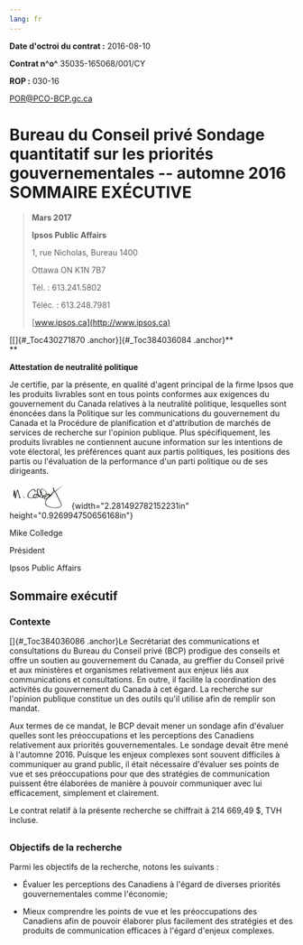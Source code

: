 ```yaml
---
lang: fr
---
```


**Date d'octroi du contrat :** 2016-08-10

**Contrat n^o^** 35035-165068/001/CY

**ROP :** 030-16

POR@PCO-BCP.gc.ca

# Bureau du Conseil privé Sondage quantitatif sur les priorités gouvernementales -- automne 2016 SOMMAIRE EXÉCUTIVE

> **Mars 2017**
>
> **Ipsos Public Affairs**
>
> 1, rue Nicholas, Bureau 1400
>
> Ottawa ON K1N 7B7
>
> Tél. : 613.241.5802
>
> Téléc. : 613.248.7981
>
> [www.ipsos.ca](http://www.ipsos.ca)

[[]{#_Toc430271870 .anchor}]{#_Toc384036084 .anchor}**\
**

**Attestation de neutralité politique**

Je certifie, par la présente, en qualité d'agent principal de la firme Ipsos que les produits livrables sont en tous points conformes aux exigences du gouvernement du Canada relatives à la neutralité politique, lesquelles sont énoncées dans la Politique sur les communications du gouvernement du Canada et la Procédure de planification et d'attribution de marchés de services de recherche sur l'opinion publique. Plus spécifiquement, les produits livrables ne contiennent aucune information sur les intentions de vote électoral, les préférences quant aux partis politiques, les positions des partis ou l'évaluation de la performance d'un parti politique ou de ses dirigeants.

![Mike Colledge Signature](media/media/image1.jpeg){width="2.281492782152231in" height="0.926994750656168in"}

Mike Colledge

Président

Ipsos Public Affairs

## Sommaire exécutif 

### Contexte

[]{#_Toc384036086 .anchor}Le Secrétariat des communications et consultations du Bureau du Conseil privé (BCP) prodigue des conseils et offre un soutien au gouvernement du Canada, au greffier du Conseil privé et aux ministères et organismes relativement aux enjeux liés aux communications et consultations. En outre, il facilite la coordination des activités du gouvernement du Canada à cet égard. La recherche sur l'opinion publique constitue un des outils qu'il utilise afin de remplir son mandat.

Aux termes de ce mandat, le BCP devait mener un sondage afin d'évaluer quelles sont les préoccupations et les perceptions des Canadiens relativement aux priorités gouvernementales. Le sondage devait être mené à l'automne 2016. Puisque les enjeux complexes sont souvent difficiles à communiquer au grand public, il était nécessaire d'évaluer ses points de vue et ses préoccupations pour que des stratégies de communication puissent être élaborées de manière à pouvoir communiquer avec lui efficacement, simplement et clairement.

Le contrat relatif à la présente recherche se chiffrait à 214 669,49 \$, TVH incluse.

## 

### Objectifs de la recherche

Parmi les objectifs de la recherche, notons les suivants :

-   Évaluer les perceptions des Canadiens à l'égard de diverses priorités gouvernementales comme l'économie;

-   Mieux comprendre les points de vue et les préoccupations des Canadiens afin de pouvoir élaborer plus facilement des stratégies et des produits de communication efficaces à l'égard d'enjeux complexes.
